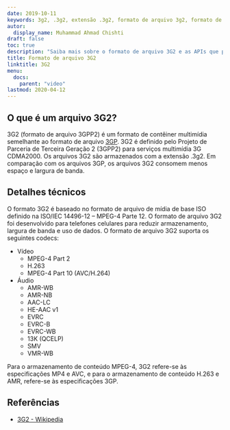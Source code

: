 ```yaml
---
date: 2019-10-11
keywords: 3g2, .3g2, extensão .3g2, formato de arquivo 3g2, formato de vídeo
autor:
  display_name: Muhammad Ahmad Chishti
draft: false
toc: true
description: "Saiba mais sobre o formato de arquivo 3G2 e as APIs que podem criar e abrir arquivos 3G2."
title: Formato de arquivo 3G2
linktitle: 3G2
menu:
  docs:
    parent: "video"
lastmod: 2020-04-12
---
```


## O que é um arquivo 3G2? ##

3G2 (formato de arquivo 3GPP2) é um formato de contêiner multimídia semelhante ao formato de arquivo [3GP](/pt/video/3gp/). 3G2 é definido pelo Projeto de Parceria de Terceira Geração 2 (3GPP2) para serviços multimídia 3G CDMA2000. Os arquivos 3G2 são armazenados com a extensão .3g2. Em comparação com os arquivos 3GP, os arquivos 3G2 consomem menos espaço e largura de banda.

## Detalhes técnicos ##

O formato 3G2 é baseado no formato de arquivo de mídia de base ISO definido na ISO/IEC 14496-12 – MPEG-4 Parte 12. O formato de arquivo 3G2 foi desenvolvido para telefones celulares para reduzir armazenamento, largura de banda e uso de dados. O formato de arquivo 3G2 suporta os seguintes codecs:

- Vídeo
  - MPEG-4 Part 2
  - H.263
  - MPEG-4 Part 10 (AVC/H.264)
- Áudio
  - AMR-WB
  - AMR-NB
  - AAC-LC
  - HE-AAC v1
  - EVRC
  - EVRC-B
  - EVRC-WB
  - 13K (QCELP)
  - SMV
  - VMR-WB

Para o armazenamento de conteúdo MPEG-4, 3G2 refere-se às especificações MP4 e AVC, e para o armazenamento de conteúdo H.263 e AMR, refere-se às especificações 3GP.

## Referências ##

- [3G2 - Wikipedia](https://en.wikipedia.org/wiki/3GP_and_3G2)

